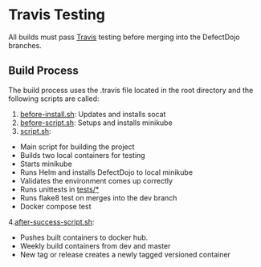 # Travis Testing

All builds must pass
[Travis](https://travis-ci.org/DefectDojo/django-DefectDojo) testing before
merging into the DefectDojo branches.

## Build Process

The build process uses the .travis file located in the root directory and the
following scripts are called:

1. [before-install.sh](before-install.sh): Updates and installs socat
2. [before-script.sh](before-script.sh): Setups and installs minikube
3. [script.sh](script.sh):

- Main script for building the project
- Builds two local containers for testing
- Starts minikube
- Runs Helm and installs DefectDojo to local minikube
- Validates the environment comes up correctly
- Runs unittests in [tests/*](../unitests)
- Runs flake8 test on merges into the dev branch
- Docker compose test

4.[after-success-script.sh](after-success-script.sh):

- Pushes built containers to docker hub.
- Weekly build containers from dev and master
- New tag or release creates a newly tagged versioned container
